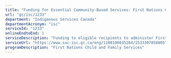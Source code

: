 ```yaml
---
title: "Funding for Essential Community-Based Services: First Nations Child and Family Services Funding"
url: "gc/isc/1233"
department: "Indigenous Services Canada"
departmentAcronym: "isc"
serviceId: "1233"
onlineEndtoEnd: 1
serviceDescription: "Funding to eligible recipients to administer First Nations Child and Family Services programs for the benefit of eligible individuals"
serviceUrl: "https://www.sac-isc.gc.ca/eng/1100100035204/1533307858805"
programDescription: "First Nations Child and Family Services"
---
```

